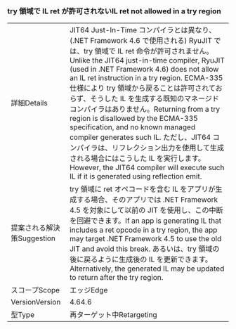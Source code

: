 ### <a name="il-ret-not-allowed-in-a-try-region"></a><span data-ttu-id="c5e5c-101">try 領域で IL ret が許可されない</span><span class="sxs-lookup"><span data-stu-id="c5e5c-101">IL ret not allowed in a try region</span></span>

|   |   |
|---|---|
|<span data-ttu-id="c5e5c-102">詳細</span><span class="sxs-lookup"><span data-stu-id="c5e5c-102">Details</span></span>|<span data-ttu-id="c5e5c-103">JIT64 Just-In-Time コンパイラとは異なり、(.NET Framework 4.6 で使用される) RyuJIT では、try 領域で IL ret 命令が許可されません。</span><span class="sxs-lookup"><span data-stu-id="c5e5c-103">Unlike the JIT64 just-in-time compiler, RyuJIT (used in .NET Framework 4.6) does not allow an IL ret instruction in a try region.</span></span> <span data-ttu-id="c5e5c-104">ECMA-335 仕様により try 領域から戻ることは許可されておらず、そうした IL を生成する既知のマネージド コンパイラはありません。</span><span class="sxs-lookup"><span data-stu-id="c5e5c-104">Returning from a try region is disallowed by the ECMA-335 specification, and no known managed compiler generates such IL.</span></span> <span data-ttu-id="c5e5c-105">ただし、JIT64 コンパイラは、リフレクション出力を使用して生成される場合にはこうした IL を実行します。</span><span class="sxs-lookup"><span data-stu-id="c5e5c-105">However, the JIT64 compiler will execute such IL if it is generated using reflection emit.</span></span>|
|<span data-ttu-id="c5e5c-106">提案される解決策</span><span class="sxs-lookup"><span data-stu-id="c5e5c-106">Suggestion</span></span>|<span data-ttu-id="c5e5c-107">try 領域に ret オペコードを含む IL をアプリが生成する場合、そのアプリでは .NET Framework 4.5 を対象にして以前の JIT を使用し、この中断を回避できます。</span><span class="sxs-lookup"><span data-stu-id="c5e5c-107">If an app is generating IL that includes a ret opcode in a try region, the app may target .NET Framework 4.5 to use the old JIT and avoid this break.</span></span> <span data-ttu-id="c5e5c-108">あるいは、try 領域の後に戻るように生成後の IL を更新できます。</span><span class="sxs-lookup"><span data-stu-id="c5e5c-108">Alternatively, the generated IL may be updated to return after the try region.</span></span>|
|<span data-ttu-id="c5e5c-109">スコープ</span><span class="sxs-lookup"><span data-stu-id="c5e5c-109">Scope</span></span>|<span data-ttu-id="c5e5c-110">エッジ</span><span class="sxs-lookup"><span data-stu-id="c5e5c-110">Edge</span></span>|
|<span data-ttu-id="c5e5c-111">Version</span><span class="sxs-lookup"><span data-stu-id="c5e5c-111">Version</span></span>|<span data-ttu-id="c5e5c-112">4.6</span><span class="sxs-lookup"><span data-stu-id="c5e5c-112">4.6</span></span>|
|<span data-ttu-id="c5e5c-113">型</span><span class="sxs-lookup"><span data-stu-id="c5e5c-113">Type</span></span>|<span data-ttu-id="c5e5c-114">再ターゲット中</span><span class="sxs-lookup"><span data-stu-id="c5e5c-114">Retargeting</span></span>|

